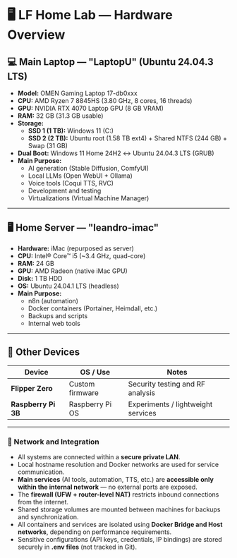 # 🖥️ LF Home Lab — Hardware Overview

## 💻 Main Laptop — "LaptopU" (Ubuntu 24.04.3 LTS)
- **Model:** OMEN Gaming Laptop 17-db0xxx  
- **CPU:** AMD Ryzen 7 8845HS (3.80 GHz, 8 cores, 16 threads)  
- **GPU:** NVIDIA RTX 4070 Laptop GPU (8 GB VRAM)  
- **RAM:** 32 GB (31.3 GB usable)  
- **Storage:**
  - **SSD 1 (1 TB):** Windows 11 (C:)  
  - **SSD 2 (2 TB):** Ubuntu root (1.58 TB ext4) + Shared NTFS (244 GB) + Swap (31 GB)
- **Dual Boot:** Windows 11 Home 24H2 ↔ Ubuntu 24.04.3 LTS (GRUB)
- **Main Purpose:**  
  - AI generation (Stable Diffusion, ComfyUI)  
  - Local LLMs (Open WebUI + Ollama)  
  - Voice tools (Coqui TTS, RVC)  
  - Development and testing
  - Virtualizations (Virtual Machine Manager)  

---

## 🖥️ Home Server — "leandro-imac"
- **Hardware:** iMac (repurposed as server)  
- **CPU:** Intel® Core™ i5 (~3.4 GHz, quad-core)  
- **RAM:** 24 GB  
- **GPU:** AMD Radeon (native iMac GPU)  
- **Disk:** 1 TB HDD  
- **OS:** Ubuntu 24.04.1 LTS (headless)
- **Main Purpose:**  
  - n8n (automation)  
  - Docker containers (Portainer, Heimdall, etc.)  
  - Backups and scripts  
  - Internal web tools  

---

## 🧠 Other Devices
| Device | OS / Use | Notes |
|--------|-----------|-------|
| **Flipper Zero** | Custom firmware | Security testing and RF analysis |
| **Raspberry Pi 3B** | Raspberry Pi OS | Experiments / lightweight services |

---

### 🔗 Network and Integration
- All systems are connected within a **secure private LAN**.
- Local hostname resolution and Docker networks are used for service communication.
- **Main services** (AI tools, automation, TTS, etc.) are **accessible only within the internal network** — no external ports are exposed.
- The **firewall (UFW + router-level NAT)** restricts inbound connections from the internet.
- Shared storage volumes are mounted between machines for backups and synchronization.
- All containers and services are isolated using **Docker Bridge and Host networks**, depending on performance requirements.
- Sensitive configurations (API keys, credentials, IP bindings) are stored securely in **.env files** (not tracked in Git).
